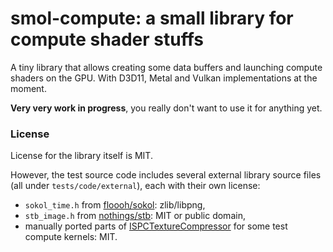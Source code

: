 # smol-compute: a small library for compute shader stuffs

A tiny library that allows creating some data buffers and launching compute shaders
on the GPU. With D3D11, Metal and Vulkan implementations at the moment.

**Very very work in progress**, you really don't want to use it for anything yet.


### License

License for the library itself is MIT.

However, the test source code includes several external library source files (all under `tests/code/external`), each with their own license:

* `sokol_time.h` from [floooh/sokol](https://github.com/floooh/sokol): zlib/libpng,
* `stb_image.h` from [nothings/stb](https://github.com/nothings/stb/blob/master/stb_image.h): MIT or public domain,
* manually ported parts of [ISPCTextureCompressor](https://github.com/GameTechDev/ISPCTextureCompressor) for some test compute kernels: MIT.
